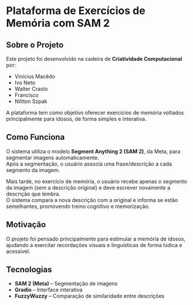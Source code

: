 # Plataforma de Exercícios de Memória com SAM 2

## Sobre o Projeto
Este projeto foi desenvolvido na cadeira de **Criatividade Computacional** por:

- Vinícius Macêdo  
- Ivo Neto  
- Walter Crasto  
- Francisco  
- Niltton Szpak  

A plataforma tem como objetivo oferecer exercícios de memória voltados principalmente para idosos, de forma simples e interativa.

## Como Funciona
O sistema utiliza o modelo **Segment Anything 2 (SAM 2)**, da Meta, para segmentar imagens automaticamente.  
Após a segmentação, o usuário associa uma frase/descrição a cada segmento da imagem.  

Mais tarde, no exercício de memória, o usuário recebe apenas o segmento da imagem (sem a descrição original) e deve escrever novamente a descrição que lembra.  
O sistema compara a nova descrição com a original e informa se estão semelhantes, promovendo treino cognitivo e memorização.

## Motivação
O projeto foi pensado principalmente para estimular a memória de idosos, ajudando a exercitar recordações visuais e linguísticas de forma lúdica e acessível.

## Tecnologias
- **SAM 2 (Meta)** – Segmentação de imagens  
- **Gradio** – Interface interativa  
- **FuzzyWuzzy** – Comparação de similaridade entre descrições  
